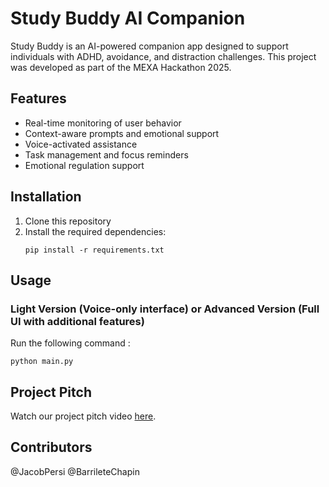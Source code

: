 # Study Buddy AI Companion

Study Buddy is an AI-powered companion app designed to support individuals with ADHD, avoidance, and distraction challenges. This project was developed as part of the MEXA Hackathon 2025.

## Features

- Real-time monitoring of user behavior
- Context-aware prompts and emotional support
- Voice-activated assistance
- Task management and focus reminders
- Emotional regulation support

## Installation

1. Clone this repository
2. Install the required dependencies:
   ```
   pip install -r requirements.txt
   ```

## Usage

### Light Version (Voice-only interface) or Advanced Version (Full UI with additional features)
Run the following command :
```
python main.py
```


## Project Pitch

Watch our project pitch video [here](https://www.youtube.com/watch?v=rQBf2P4-ZHo).

## Contributors
@JacobPersi
@BarrileteChapin 



